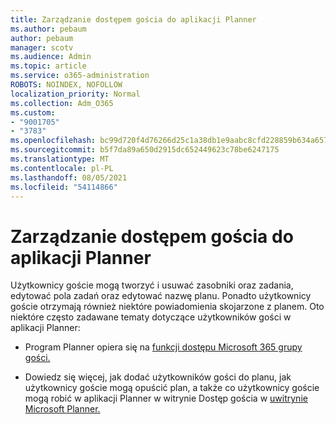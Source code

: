 ```yaml
---
title: Zarządzanie dostępem gościa do aplikacji Planner
ms.author: pebaum
author: pebaum
manager: scotv
ms.audience: Admin
ms.topic: article
ms.service: o365-administration
ROBOTS: NOINDEX, NOFOLLOW
localization_priority: Normal
ms.collection: Adm_O365
ms.custom:
- "9001705"
- "3783"
ms.openlocfilehash: bc99d720f4d76266d25c1a38db1e9aabc8cfd228859b634a657230ac9cde2d89
ms.sourcegitcommit: b5f7da89a650d2915dc652449623c78be6247175
ms.translationtype: MT
ms.contentlocale: pl-PL
ms.lasthandoff: 08/05/2021
ms.locfileid: "54114866"
---
```

# <a name="manage-guest-user-access-to-planner"></a>Zarządzanie dostępem gościa do aplikacji Planner

Użytkownicy goście mogą tworzyć i usuwać zasobniki oraz zadania, edytować pola zadań oraz edytować nazwę planu. Ponadto użytkownicy goście otrzymają również niektóre powiadomienia skojarzone z planem. Oto niektóre często zadawane tematy dotyczące użytkowników gości w aplikacji Planner:

- Program Planner opiera się na [funkcji dostępu Microsoft 365 grupy gości.](https://support.office.com/article/Adding-guests-to-Office-365-Groups-bfc7a840-868f-4fd6-a390-f347bf51aff6) 

- Dowiedz się więcej, jak dodać użytkowników gości do planu, jak użytkownicy goście mogą opuścić plan, a także co użytkownicy goście mogą robić w aplikacji Planner w witrynie Dostęp gościa w [uwitrynie Microsoft Planner.](https://support.office.com/article/Guest-access-in-Microsoft-Planner-cc5d7f96-dced-4da4-ab62-08c72d9759c6)
